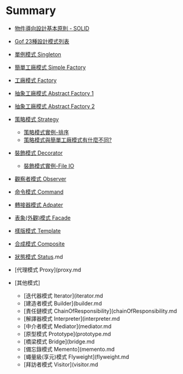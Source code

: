 ﻿# Summary
* [物件導向設計基本原則 - SOLID](oodPrinciple.md)	
* [Gof 23種設計模式列表](gofPatternList.md)
* [單例模式 Singleton](singleton.md)
* [簡單工廠模式 Simple Factory](simpleFactory.md)
* [工廠模式 Factory](factory.md)
* [抽象工廠模式 Abstract Factory 1](abstractFactory1.md)
* [抽象工廠模式 Abstract Factory 2](abstractFactory2.md)
* [策略模式 Strategy](strategy.md) 
	* [策略模式實例-排序](strategySort.md) 
	* [策略模式與簡單工廠模式有什麼不同?](strategySimpleFactory.md) 
* [裝飾模式 Decorator](decorator.md)	
	* [裝飾模式實例-File IO](decoratorFileIO.md)
* [觀察者模式 Observer](observer.md)	
* [命令模式 Command](command.md)	
* [轉接器模式 Adpater](adapter.md)
* [表象(外觀)模式 Facade](facade.md)
* [樣版模式 Template](template.md)  
* [合成模式 Composite](composite.md)  
* [狀態模式 Status](status).md  
* [代理模式 Proxy](proxy.md

* [其他模式]
	* [迭代器模式 Iterator](iterator.md
	* [建造者模式 Builder](builder.md
	* [責任鏈模式 ChainOfResponsibility](chainOfResponsibility.md
	* [解譯器模式 Interpreter](interpreter.md
	* [中介者模式 Mediator](mediator.md
	* [原型模式   Prototype](prototype.md
	* [橋梁模式   Bridge](bridge.md
	* [備忘錄模式 Memento](memento.md
	* [蠅量級(享元)模式 Flyweight](flyweight.md
	* [拜訪者模式 Visitor](visitor.md